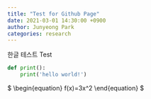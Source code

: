 ```yaml
---
title: "Test for Github Page"
date: 2021-03-01 14:30:00 +0900
author: Junyeong Park
categories: research
---
```

한글 테스트
Test

```python
def print():
	print('hello world!')
```

$
\begin{equation}
f(x)=3x^2
\end{equation}
$
